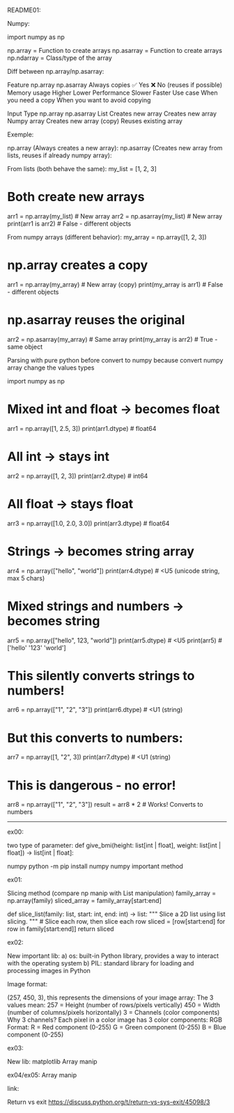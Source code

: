 README01:

Numpy:

import numpy as np

np.array = Function to create arrays
np.asarray = Function to create arrays
np.ndarray = Class/type of the array

Diff between np.array/np.asarray:

Feature	np.array	np.asarray
Always copies	✅ Yes	❌ No (reuses if possible)
Memory usage	Higher	Lower
Performance	Slower	Faster
Use case	When you need a copy	When you want to avoid copying 

Input Type	np.array	np.asarray
List	Creates new array	Creates new array
Numpy array	Creates new array (copy)	Reuses existing array


Exemple:

np.array (Always creates a new array):
np.asarray (Creates new array from lists, reuses if already numpy array):


From lists (both behave the same):
my_list = [1, 2, 3]

# Both create new arrays
arr1 = np.array(my_list)   # New array
arr2 = np.asarray(my_list) # New array
print(arr1 is arr2)  # False - different objects

From numpy arrays (different behavior):
my_array = np.array([1, 2, 3])

# np.array creates a copy
arr1 = np.array(my_array)   # New array (copy)
print(my_array is arr1)     # False - different objects

# np.asarray reuses the original
arr2 = np.asarray(my_array) # Same array
print(my_array is arr2)     # True - same object



Parsing with pure python before convert to numpy because convert numpy array change the values types 

import numpy as np

# Mixed int and float -> becomes float
arr1 = np.array([1, 2.5, 3])
print(arr1.dtype)  # float64

# All int -> stays int
arr2 = np.array([1, 2, 3])
print(arr2.dtype)  # int64

# All float -> stays float
arr3 = np.array([1.0, 2.0, 3.0])
print(arr3.dtype)  # float64

# Strings -> becomes string array
arr4 = np.array(["hello", "world"])
print(arr4.dtype)  # <U5 (unicode string, max 5 chars)

# Mixed strings and numbers -> becomes string
arr5 = np.array(["hello", 123, "world"])
print(arr5.dtype)  # <U5
print(arr5)  # ['hello' '123' 'world']

# This silently converts strings to numbers!
arr6 = np.array(["1", "2", "3"])
print(arr6.dtype)  # <U1 (string)

# But this converts to numbers:
arr7 = np.array([1, "2", 3])
print(arr7.dtype)  # <U1 (string)

# This is dangerous - no error!
arr8 = np.array(["1", "2", "3"])
result = arr8 * 2  # Works! Converts to numbers

---------------------------------------------------

ex00:

two type of parameter:
def give_bmi(height: list[int | float], weight: list[int | float]) -> list[int | float]:

numpy 
python -m pip install numpy 
numpy important method 

ex01: 

Slicing method (compare np manip with List manipulation)
family_array = np.array(family)
sliced_array = family_array[start:end]

def slice_list(family: list, start: int, end: int) -> list:
    """
    Slice a 2D list using list slicing.
    """
    # Slice each row, then slice each row
    sliced = [row[start:end] for row in family[start:end]]
    return sliced

ex02: 

New important lib: 
a) os: 
built-in Python library, provides a way to interact with the operating system
b) PIL:
standard library for loading and processing images in Python

Image format: 

(257, 450, 3), this represents the dimensions of your image array:
The 3 values mean:
257 = Height (number of rows/pixels vertically)
450 = Width (number of columns/pixels horizontally)
3 = Channels (color components)
Why 3 channels?
Each pixel in a color image has 3 color components:
RGB Format:
R = Red component (0-255)
G = Green component (0-255)
B = Blue component (0-255)

ex03: 

New lib: 
matplotlib 
Array manip

ex04/ex05:
Array manip



link:

Return vs exit
https://discuss.python.org/t/return-vs-sys-exit/45098/3